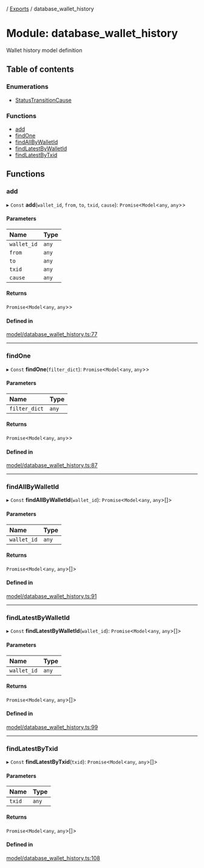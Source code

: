 [](../README.md) / [Exports](../modules.md) / database\_wallet\_history

# Module: database\_wallet\_history

Wallet history model definition

## Table of contents

### Enumerations

- [StatusTransitionCause](../enums/database_wallet_history.StatusTransitionCause.md)

### Functions

- [add](database_wallet_history.md#add)
- [findOne](database_wallet_history.md#findone)
- [findAllByWalletId](database_wallet_history.md#findallbywalletid)
- [findLatestByWalletId](database_wallet_history.md#findlatestbywalletid)
- [findLatestByTxid](database_wallet_history.md#findlatestbytxid)

## Functions

### add

▸ `Const` **add**(`wallet_id`, `from`, `to`, `txid`, `cause`): `Promise`<`Model`<`any`, `any`\>\>

#### Parameters

| Name | Type |
| :------ | :------ |
| `wallet_id` | `any` |
| `from` | `any` |
| `to` | `any` |
| `txid` | `any` |
| `cause` | `any` |

#### Returns

`Promise`<`Model`<`any`, `any`\>\>

#### Defined in

[model/database_wallet_history.ts:77](https://github.com/ieigen/eigen_service/blob/b4bdd23/src/model/database_wallet_history.ts#L77)

___

### findOne

▸ `Const` **findOne**(`filter_dict`): `Promise`<`Model`<`any`, `any`\>\>

#### Parameters

| Name | Type |
| :------ | :------ |
| `filter_dict` | `any` |

#### Returns

`Promise`<`Model`<`any`, `any`\>\>

#### Defined in

[model/database_wallet_history.ts:87](https://github.com/ieigen/eigen_service/blob/b4bdd23/src/model/database_wallet_history.ts#L87)

___

### findAllByWalletId

▸ `Const` **findAllByWalletId**(`wallet_id`): `Promise`<`Model`<`any`, `any`\>[]\>

#### Parameters

| Name | Type |
| :------ | :------ |
| `wallet_id` | `any` |

#### Returns

`Promise`<`Model`<`any`, `any`\>[]\>

#### Defined in

[model/database_wallet_history.ts:91](https://github.com/ieigen/eigen_service/blob/b4bdd23/src/model/database_wallet_history.ts#L91)

___

### findLatestByWalletId

▸ `Const` **findLatestByWalletId**(`wallet_id`): `Promise`<`Model`<`any`, `any`\>[]\>

#### Parameters

| Name | Type |
| :------ | :------ |
| `wallet_id` | `any` |

#### Returns

`Promise`<`Model`<`any`, `any`\>[]\>

#### Defined in

[model/database_wallet_history.ts:99](https://github.com/ieigen/eigen_service/blob/b4bdd23/src/model/database_wallet_history.ts#L99)

___

### findLatestByTxid

▸ `Const` **findLatestByTxid**(`txid`): `Promise`<`Model`<`any`, `any`\>[]\>

#### Parameters

| Name | Type |
| :------ | :------ |
| `txid` | `any` |

#### Returns

`Promise`<`Model`<`any`, `any`\>[]\>

#### Defined in

[model/database_wallet_history.ts:108](https://github.com/ieigen/eigen_service/blob/b4bdd23/src/model/database_wallet_history.ts#L108)
